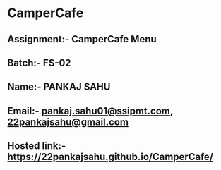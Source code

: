 # CamperCafe

## Assignment:- CamperCafe Menu

## Batch:- FS-02

## Name:- PANKAJ SAHU

## Email:- pankaj.sahu01@ssipmt.com,  22pankajsahu@gmail.com 

## Hosted link:- https://22pankajsahu.github.io/CamperCafe/
